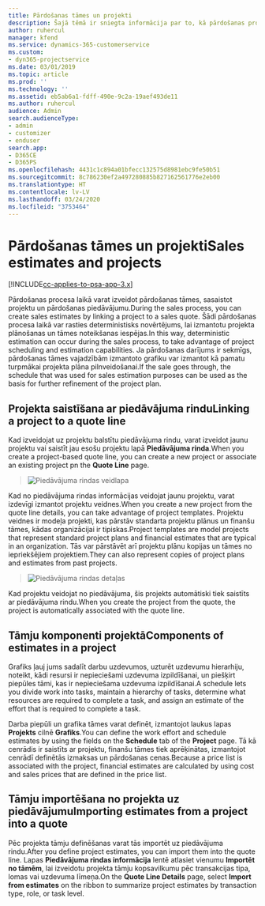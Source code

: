 ```yaml
---
title: Pārdošanas tāmes un projekti
description: Šajā tēmā ir sniegta informācija par to, kā pārdošanas procesā izdevīgi izmantot plānošanu un tāmes.
author: ruhercul
manager: kfend
ms.service: dynamics-365-customerservice
ms.custom:
- dyn365-projectservice
ms.date: 03/01/2019
ms.topic: article
ms.prod: ''
ms.technology: ''
ms.assetid: eb5ab6a1-fdff-490e-9c2a-19aef493de11
ms.author: ruhercul
audience: Admin
search.audienceType:
- admin
- customizer
- enduser
search.app:
- D365CE
- D365PS
ms.openlocfilehash: 4431c1c894a01bfecc132575d8981ebc9fe50b51
ms.sourcegitcommit: 8c786230ef2a497280885b827162561776e2eb00
ms.translationtype: HT
ms.contentlocale: lv-LV
ms.lasthandoff: 03/24/2020
ms.locfileid: "3753464"
---
```

# <a name="sales-estimates-and-projects"></a><span data-ttu-id="df64f-103">Pārdošanas tāmes un projekti</span><span class="sxs-lookup"><span data-stu-id="df64f-103">Sales estimates and projects</span></span>

[!INCLUDE[cc-applies-to-psa-app-3.x](../includes/cc-applies-to-psa-app-3x.md)]

<span data-ttu-id="df64f-104">Pārdošanas procesa laikā varat izveidot pārdošanas tāmes, sasaistot projektu un pārdošanas piedāvājumu.</span><span class="sxs-lookup"><span data-stu-id="df64f-104">During the sales process, you can create sales estimates by linking a project to a sales quote.</span></span> <span data-ttu-id="df64f-105">Šādi pārdošanas procesa laikā var rasties deterministisks novērtējums, lai izmantotu projekta plānošanas un tāmes noteikšanas iespējas.</span><span class="sxs-lookup"><span data-stu-id="df64f-105">In this way, deterministic estimation can occur during the sales process, to take advantage of project scheduling and estimation capabilities.</span></span> <span data-ttu-id="df64f-106">Ja pārdošanas darījums ir sekmīgs, pārdošanas tāmes vajadzībām izmantoto grafiku var izmantot kā pamatu turpmākai projekta plāna pilnveidošanai.</span><span class="sxs-lookup"><span data-stu-id="df64f-106">If the sale goes through, the schedule that was used for sales estimation purposes can be used as the basis for further refinement of the project plan.</span></span>

## <a name="linking-a-project-to-a-quote-line"></a><span data-ttu-id="df64f-107">Projekta saistīšana ar piedāvājuma rindu</span><span class="sxs-lookup"><span data-stu-id="df64f-107">Linking a project to a quote line</span></span>

<span data-ttu-id="df64f-108">Kad izveidojat uz projektu balstītu piedāvājuma rindu, varat izveidot jaunu projektu vai saistīt jau esošu projektu lapā **Piedāvājuma rinda**.</span><span class="sxs-lookup"><span data-stu-id="df64f-108">When you create a project-based quote line, you can create a new project or associate an existing project pn the **Quote Line** page.</span></span> 

> ![Piedāvājuma rindas veidlapa](media/project-8.png)
 
<span data-ttu-id="df64f-110">Kad no piedāvājuma rindas informācijas veidojat jaunu projektu, varat izdevīgi izmantot projektu veidnes.</span><span class="sxs-lookup"><span data-stu-id="df64f-110">When you create a new project from the quote line details, you can take advantage of project templates.</span></span> <span data-ttu-id="df64f-111">Projektu veidnes ir modeļa projekti, kas pārstāv standarta projektu plānus un finanšu tāmes, kādas organizācijai ir tipiskas.</span><span class="sxs-lookup"><span data-stu-id="df64f-111">Project templates are model projects that represent standard project plans and financial estimates that are typical in an organization.</span></span> <span data-ttu-id="df64f-112">Tās var pārstāvēt arī projektu plānu kopijas un tāmes no iepriekšējiem projektiem.</span><span class="sxs-lookup"><span data-stu-id="df64f-112">They can also represent copies of project plans and estimates from past projects.</span></span>

> ![Piedāvājuma rindas detaļas](media/project-9.png)
  
<span data-ttu-id="df64f-114">Kad projektu veidojat no piedāvājuma, šis projekts automātiski tiek saistīts ar piedāvājuma rindu.</span><span class="sxs-lookup"><span data-stu-id="df64f-114">When you create the project from the quote, the project is automatically associated with the quote line.</span></span>

## <a name="components-of-estimates-in-a-project"></a><span data-ttu-id="df64f-115">Tāmju komponenti projektā</span><span class="sxs-lookup"><span data-stu-id="df64f-115">Components of estimates in a project</span></span>

<span data-ttu-id="df64f-116">Grafiks ļauj jums sadalīt darbu uzdevumos, uzturēt uzdevumu hierarhiju, noteikt, kādi resursi ir nepieciešami uzdevuma izpildīšanai, un piešķirt piepūles tāmi, kas ir nepieciešama uzdevuma izpildīšanai.</span><span class="sxs-lookup"><span data-stu-id="df64f-116">A schedule lets you divide work into tasks, maintain a hierarchy of tasks, determine what resources are required to complete a task, and assign an estimate of the effort that is required to complete a task.</span></span>

<span data-ttu-id="df64f-117">Darba piepūli un grafika tāmes varat definēt, izmantojot laukus lapas **Projekts** cilnē **Grafiks**.</span><span class="sxs-lookup"><span data-stu-id="df64f-117">You can define the work effort and schedule estimates by using the fields on the **Schedule** tab of the **Project** page.</span></span> <span data-ttu-id="df64f-118">Tā kā cenrādis ir saistīts ar projektu, finanšu tāmes tiek aprēķinātas, izmantojot cenrādī definētās izmaksas un pārdošanas cenas.</span><span class="sxs-lookup"><span data-stu-id="df64f-118">Because a price list is associated with the project, financial estimates are calculated by using cost and sales prices that are defined in the price list.</span></span>

## <a name="importing-estimates-from-a-project-into-a-quote"></a><span data-ttu-id="df64f-119">Tāmju importēšana no projekta uz piedāvājumu</span><span class="sxs-lookup"><span data-stu-id="df64f-119">Importing estimates from a project into a quote</span></span>

<span data-ttu-id="df64f-120">Pēc projekta tāmju definēšanas varat tās importēt uz piedāvājuma rindu.</span><span class="sxs-lookup"><span data-stu-id="df64f-120">After you define project estimates, you can import them into the quote line.</span></span> <span data-ttu-id="df64f-121">Lapas **Piedāvājuma rindas informācija** lentē atlasiet vienumu **Importēt no tāmēm**, lai izveidotu projekta tāmju kopsavilkumu pēc transakcijas tipa, lomas vai uzdevuma līmeņa.</span><span class="sxs-lookup"><span data-stu-id="df64f-121">On the **Quote Line Details** page, select **Import from estimates** on the ribbon to summarize project estimates by transaction type, role, or task level.</span></span>
